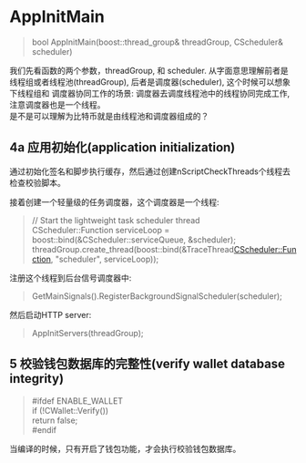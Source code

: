 # AppInitMain

>bool AppInitMain(boost::thread_group& threadGroup, CScheduler& scheduler)

我们先看函数的两个参数，threadGroup, 和 scheduler. 从字面意思理解前者是
线程组或者线程池(threadGroup), 后者是调度器(scheduler), 这个时候可以想象下线程组和
调度器协同工作的场景: 调度器去调度线程池中的线程协同完成工作,注意调度器也是一个线程。     
是不是可以理解为比特币就是由线程池和调度器组成的？

## 4a 应用初始化(application initialization)
通过初始化签名和脚步执行缓存，然后通过创建nScriptCheckThreads个线程去检查校验脚本。

接着创建一个轻量级的任务调度器，这个调度器是一个线程:            
> // Start the lightweight task scheduler thread                  
 CScheduler::Function serviceLoop = boost::bind(&CScheduler::serviceQueue, &scheduler);                             
 threadGroup.create_thread(boost::bind(&TraceThread<CScheduler::Function>, "scheduler", serviceLoop));                         
                   
注册这个线程到后台信号调度器中:                    
> GetMainSignals().RegisterBackgroundSignalScheduler(scheduler);                 
                       
然后启动HTTP server:         
>AppInitServers(threadGroup);            

## 5 校验钱包数据库的完整性(verify wallet database integrity)
> #ifdef ENABLE_WALLET                  
    if (!CWallet::Verify())                  
       return false;                   
  #endif                  
   
当编译的时候，只有开启了钱包功能，才会执行校验钱包数据库。




